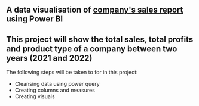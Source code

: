 A data visualisation of [company's sales report](https://docs.google.com/spreadsheets/d/1AihQsfoj4pWwWUZ2XYdwZ8emMg-PUCqy/edit?usp=share_link&ouid=100335606837757984063&rtpof=true&sd=true) using Power BI
---

This project will show the total sales, total profits and product type of a company between two years (2021 and 2022)
---

The following steps will be taken to for in this project:
- Cleansing data using power query
- Creating columns and measures
- Creating visuals 
